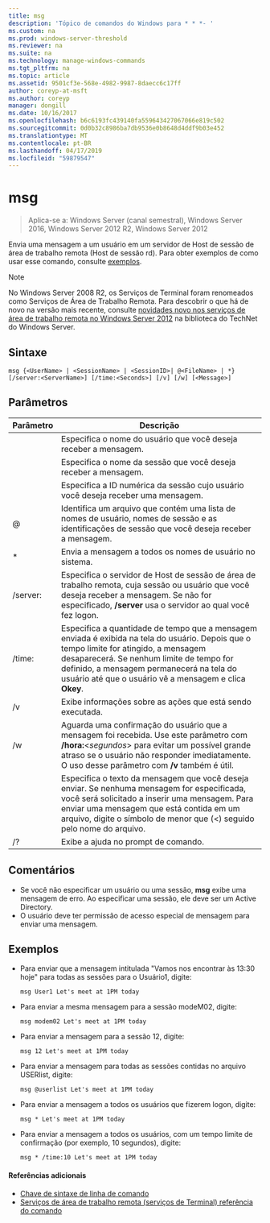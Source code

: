 ```yaml
---
title: msg
description: 'Tópico de comandos do Windows para * * *- '
ms.custom: na
ms.prod: windows-server-threshold
ms.reviewer: na
ms.suite: na
ms.technology: manage-windows-commands
ms.tgt_pltfrm: na
ms.topic: article
ms.assetid: 9501cf3e-568e-4982-9987-8daecc6c17ff
author: coreyp-at-msft
ms.author: coreyp
manager: dongill
ms.date: 10/16/2017
ms.openlocfilehash: b6c6193fc439140fa559643427067066e819c502
ms.sourcegitcommit: 0d0b32c8986ba7db9536e0b8648d4ddf9b03e452
ms.translationtype: MT
ms.contentlocale: pt-BR
ms.lasthandoff: 04/17/2019
ms.locfileid: "59879547"
---
```

# <a name="msg"></a>msg

>Aplica-se a: Windows Server (canal semestral), Windows Server 2016, Windows Server 2012 R2, Windows Server 2012

Envia uma mensagem a um usuário em um servidor de Host de sessão de área de trabalho remota (Host de sessão rd).
Para obter exemplos de como usar esse comando, consulte [exemplos](#BKMK_examples).
> [!NOTE]
> No Windows Server 2008 R2, os Serviços de Terminal foram renomeados como Serviços de Área de Trabalho Remota. Para descobrir o que há de novo na versão mais recente, consulte [novidades novo nos serviços de área de trabalho remota no Windows Server 2012](https://technet.microsoft.com/library/hh831527) na biblioteca do TechNet do Windows Server.

## <a name="syntax"></a>Sintaxe
```
msg {<UserName> | <SessionName> | <SessionID>| @<FileName> | *} [/server:<ServerName>] [/time:<Seconds>] [/v] [/w] [<Message>]
```

## <a name="parameters"></a>Parâmetros
|Parâmetro|Descrição|
|-------|--------|
|<UserName>|Especifica o nome do usuário que você deseja receber a mensagem.|
|<SessionName>|Especifica o nome da sessão que você deseja receber a mensagem.|
|<SessionID>|Especifica a ID numérica da sessão cujo usuário você deseja receber uma mensagem.|
|@<FileName>|Identifica um arquivo que contém uma lista de nomes de usuário, nomes de sessão e as identificações de sessão que você deseja receber a mensagem.|
|*|Envia a mensagem a todos os nomes de usuário no sistema.|
|/server:<ServerName>|Especifica o servidor de Host de sessão de área de trabalho remota, cuja sessão ou usuário que você deseja receber a mensagem. Se não for especificado, **/server** usa o servidor ao qual você fez logon.|
|/time:<Seconds>|Especifica a quantidade de tempo que a mensagem enviada é exibida na tela do usuário. Depois que o tempo limite for atingido, a mensagem desaparecerá. Se nenhum limite de tempo for definido, a mensagem permanecerá na tela do usuário até que o usuário vê a mensagem e clica **Okey**.|
|/v|Exibe informações sobre as ações que está sendo executada.|
|/w|Aguarda uma confirmação do usuário que a mensagem foi recebida. Use este parâmetro com **/hora:**<*segundos*> para evitar um possível grande atraso se o usuário não responder imediatamente. O uso desse parâmetro com **/v** também é útil.|
|<Message>|Especifica o texto da mensagem que você deseja enviar. Se nenhuma mensagem for especificada, você será solicitado a inserir uma mensagem. Para enviar uma mensagem que está contida em um arquivo, digite o símbolo de menor que (<) seguido pelo nome do arquivo.|
|/?|Exibe a ajuda no prompt de comando.|

## <a name="remarks"></a>Comentários
-   Se você não especificar um usuário ou uma sessão, **msg** exibe uma mensagem de erro. Ao especificar uma sessão, ele deve ser um Active Directory.
-   O usuário deve ter permissão de acesso especial de mensagem para enviar uma mensagem.

## <a name="BKMK_examples"></a>Exemplos
-   Para enviar que a mensagem intitulada "Vamos nos encontrar às 13:30 hoje" para todas as sessões para o Usuário1, digite:
    ```
    msg User1 Let's meet at 1PM today
    ```
-   Para enviar a mesma mensagem para a sessão modeM02, digite:
    ```
    msg modem02 Let's meet at 1PM today
    ```
-   Para enviar a mensagem para a sessão 12, digite:
    ```
    msg 12 Let's meet at 1PM today
    ```
-   Para enviar a mensagem para todas as sessões contidas no arquivo USERlist, digite:
    ```
    msg @userlist Let's meet at 1PM today
    ```
-   Para enviar a mensagem a todos os usuários que fizerem logon, digite:
    ```
    msg * Let's meet at 1PM today
    ```
-   Para enviar a mensagem a todos os usuários, com um tempo limite de confirmação (por exemplo, 10 segundos), digite:
    ```
    msg * /time:10 Let's meet at 1PM today
    ```
    
#### <a name="additional-references"></a>Referências adicionais
-  [Chave de sintaxe de linha de comando](command-line-syntax-key.md)
-  [Serviços de área de trabalho remota &#40;serviços de Terminal&#41; referência do comando](remote-desktop-services-terminal-services-command-reference.md)

